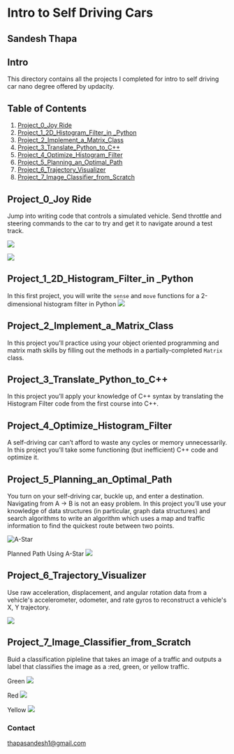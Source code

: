 # Intro to Self Driving Cars

## Sandesh Thapa

## Intro 
This directory contains all the projects I completed for intro to self driving car nano degree offered by updacity. 

## Table of Contents 
1. [Project_0_Joy Ride](#project-0)
2. [Project_1_2D_Histogram_Filter_in _Python](#project-1)
3. [Project_2_Implement_a_Matrix_Class](#project2)
4. [Project_3_Translate_Python_to_C++](#project3)
5. [Project_4_Optimize_Histogram_Filter](#project4)
6. [Project_5_Planning_an_Optimal_Path](#project5)
7. [Project_6_Trajectory_Visualizer](#project6)
8. [Project_7_Image_Classifier_from_Scratch](#project7)

## <a name="project-0"></a>Project_0_Joy Ride
Jump into writing code that controls a simulated vehicle. Send throttle and steering commands to the
car to try and get it to navigate around a test track.

![](https://github.com/sandeshthapa/Intro-to-Self-Driving-Cars/blob/master/Project_0%20_Joy%20_Ride/ParallelParkingAnimation.gif)

![](https://github.com/sandeshthapa/Intro-to-Self-Driving-Cars/blob/master/Project_0%20_Joy%20_Ride/Unity.png)

## <a name ="project-1"></a>Project_1_2D_Histogram_Filter_in _Python
In this first project, you will write the `sense` and `move` functions for a 2-dimensional histogram filter in
Python
![](https://github.com/sandeshthapa/Intro-to-Self-Driving-Cars/blob/master/Project_1_2D_Histogram_Filter_in%20_Python/histogram.png)

## <a name ="project2"></a>Project_2_Implement_a_Matrix_Class
In this project you’ll practice using your object oriented programming and matrix math skills by filling out
the methods in a partially-completed `Matrix` class.

## <a name ="project3"></a>Project_3_Translate_Python_to_C++
In this project you’ll apply your knowledge of C++ syntax by translating the Histogram Filter code from
the first course into C++.

## <a name ="project4"></a>Project_4_Optimize_Histogram_Filter
A self-driving car can’t afford to waste any cycles or memory unnecessarily. In this project you’ll take
some functioning (but inefficient) C++ code and optimize it.

## <a name ="project5"></a>Project_5_Planning_an_Optimal_Path
You turn on your self-driving car, buckle up, and enter a destination. Navigating from A → B is not an
easy problem. In this project you’ll use your knowledge of data structures (in particular, graph data
structures) and search algorithms to write an algorithm which uses a map and traffic information to find
the quickest route between two points.


![A-Star](https://github.com/sandeshthapa/Intro-to-Self-Driving-Cars/blob/master/Project_5_Planning_an_Optimal_Path/maps.png)

Planned Path Using A-Star
![](https://github.com/sandeshthapa/Intro-to-Self-Driving-Cars/blob/master/Project_5_Planning_an_Optimal_Path/astar.png)

## <a name ="project6"></a>Project_6_Trajectory_Visualizer
Use raw acceleration, displacement, and angular rotation data from a vehicle's accelerometer, odometer, and rate gyros to reconstruct a vehicle's X, Y trajectory. 

![](https://github.com/sandeshthapa/Intro-to-Self-Driving-Cars/blob/master/Project_6_Trajectory_Visualizer/trajectory.png)



## <a name ="project7"></a>Project_7_Image_Classifier_from_Scratch
Buid a classification pipleline that takes an image of a traffic and outputs a label that classifies the image as a :red, green, or yellow traffic. 

Green
![](https://github.com/sandeshthapa/Intro-to-Self-Driving-Cars/blob/master/Project_7_Image_Classifier_from_Scratch/traffic_light_images/training/green/00910eaa-bfb5-42d1-acf0-2cb87b877f8d.jpg)

Red
![](https://github.com/sandeshthapa/Intro-to-Self-Driving-Cars/blob/master/Project_7_Image_Classifier_from_Scratch/traffic_light_images/training/red/0023f366-a173-4ba7-952c-63f5698c022d.jpg)


Yellow
![](https://github.com/sandeshthapa/Intro-to-Self-Driving-Cars/blob/master/Project_7_Image_Classifier_from_Scratch/traffic_light_images/training/yellow/0717438a-6b46-46fc-9d18-c9061349b486.jpg)


### Contact 
thapasandesh1@gmail.com


